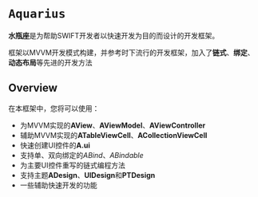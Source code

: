 # ``Aquarius``

**水瓶座**是为帮助SWIFT开发者以快速开发为目的而设计的开发框架。

框架以MVVM开发模式构建，并参考时下流行的开发框架，加入了**链式**、**绑定**、**动态布局**等先进的开发方法

## Overview

在本框架中，您将可以使用：
- 为MVVM实现的**AView**、**AViewModel**、**AViewController**
- 辅助MVVM实现的**ATableViewCell**、**ACollectionViewCell**
- 快速创建UI控件的**A.ui**
- 支持单、双向绑定的*ABind*、*ABindable*
- 为主要UI控件重写的链式编程方法
- 支持主题**ADesign**、**UIDesign**和**PTDesign**
- 一些辅助快速开发的功能
